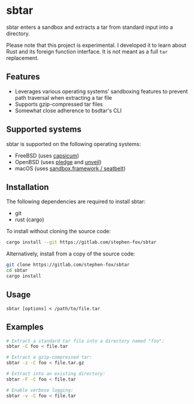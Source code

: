 # sbtar

sbtar enters a sandbox and extracts a tar from standard input
into a directory.

Please note that this project is experimental. I developed it
to learn about Rust and its foreign function interface. It is
not meant as a full `tar` replacement.

## Features

- Leverages various operating systems' sandboxing features to prevent
  path traversal when extracting a tar file
- Supports gzip-compressed tar files
- Somewhat close adherence to bsdtar's CLI

## Supported systems

sbtar is supported on the following operating systems:

- FreeBSD (uses [capsicum][capsicum])
- OpenBSD (uses [pledge][pledge] and [unveil][unveil])
- macOS (uses [sandbox.framework / seatbelt][sandbox-framework])

[capsicum]: https://man.freebsd.org/cgi/man.cgi?capsicum(4)
[pledge]: https://man.openbsd.org/pledge.2
[unveil]: https://man.openbsd.org/unveil.2
[sandbox-framework]: https://github.com/chromium/chromium/blob/780128faaadb425a15144678b5591a85d19aa891/sandbox/mac/seatbelt_sandbox_design.md#appendix

## Installation

The following dependencies are required to install sbtar:

- git
- rust (cargo)

To install without cloning the source code:

```sh
cargo install --git https://gitlab.com/stephen-fox/sbtar
```

Alternatively, install from a copy of the source code:

```sh
git clone https://gitlab.com/stephen-fox/sbtar
cd sbtar
cargo install
```

## Usage

```
sbtar [options] < /path/to/file.tar
```

## Examples

```sh
# Extract a standard tar file into a directory named "foo":
sbtar -C foo < file.tar

# Extract a gzip-compressed tar:
sbtar -z -C foo < file.tar.gz

# Extract into an existing directory:
sbtar -F -C foo < file.tar

# Enable verbose logging:
sbtar -v -C foo < file.tar
```
